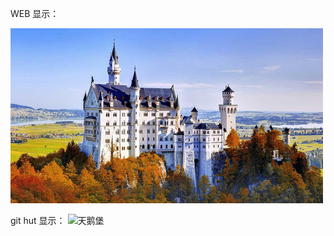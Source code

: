 WEB 显示：

![天鹅堡](src/img/1.jpg)

git hut 显示：
![天鹅堡](https://github.com/tengjingshu28/tengjingshu28.github.io/blob/master/src/img/1.jpg)
